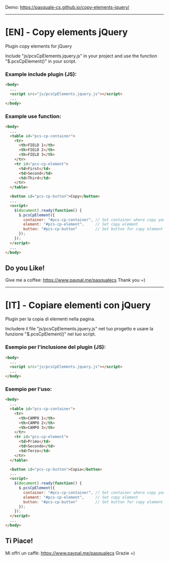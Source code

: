 Demo: https://pasquale-cs.github.io/copy-elements-jquery/

***

# [EN] - Copy elements jQuery
Plugin copy elements for jQuery

Include "js/pcsCpElements.jquery.js" in your project and use the function "$.pcsCpElement()" in your script.

### Example include plugin (JS):
```html
<body>
  ...
  <script src="js/pcsCpElements.jquery.js"></script>
  ...
</body>
```

### Example use function:
```html
<body>
  ...
  <table id="pcs-cp-container">
    <tr>
      <th>FIELD 1</th>
      <th>FIELD 2</th>
      <th>FIELD 3</th>
    </tr>
    <tr id="pcs-cp-element">
      <td>First</td>
      <td>Second</td>
      <td>Third</td>
    </tr>
  </table>

  <button id="pcs-cp-button">Copy</button>
  ...
  <script>
    $(document).ready(function() {
      $.pcsCpElement({
        container: "#pcs-cp-container", // Set container where copy your element 
        element: "#pcs-cp-element",     // Set copy element
        button: "#pcs-cp-button"        // Set button for copy element
      });
    });
  </script>
  ...
</body>
```

## Do you Like!
Give me a coffee: https://www.paypal.me/pasqualecs
Thank you =)

***

# [IT] - Copiare elementi con jQuery
Plugin per la copia di elementi nella pagina.

Includere il file "js/pcsCpElements.jquery.js" net tuo progetto e usare la funzione "$.pcsCpElement()" nel tuo script.

### Esempio per l'inclusione del plugin (JS):
```html
<body>
  ...
  <script src="js/pcsCpElements.jquery.js"></script>
  ...
</body>
```

### Esempio per l'uso:
```html
<body>
  ...
  <table id="pcs-cp-container">
    <tr>
      <th>CAMPO 1</th>
      <th>CAMPO 2</th>
      <th>CAMPO 3</th>
    </tr>
    <tr id="pcs-cp-element">
      <td>Primo</td>
      <td>Secondo</td>
      <td>Terzo</td>
    </tr>
  </table>

  <button id="pcs-cp-button">Copia</button>
  ...
  <script>
    $(document).ready(function() {
      $.pcsCpElement({
        container: "#pcs-cp-container", // Set container where copy your element 
        element: "#pcs-cp-element",     // Set copy element
        button: "#pcs-cp-button"        // Set button for copy element
      });
    });
  </script>
  ...
</body>
```

## Ti Piace!
Mi offri un caffè: https://www.paypal.me/pasqualecs
Grazie =)
